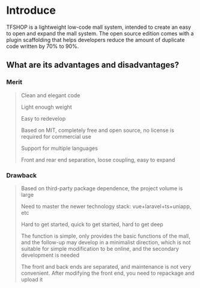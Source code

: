 # Introduce
TFSHOP is a lightweight low-code mall system, intended to create an easy to open and expand the mall system. The open source edition comes with a plugin scaffolding that helps developers reduce the amount of duplicate code written by 70% to 90%.
## What are its advantages and disadvantages?
### Merit
> Clean and elegant code
> 
> Light enough weight
> 
> Easy to redevelop
> 
> Based on MIT, completely free and open source, no license is required for commercial use
> 
> Support for multiple languages
> 
> Front and rear end separation, loose coupling, easy to expand
> 
### Drawback
> Based on third-party package dependence, the project volume is large
> 
> Need to master the newer technology stack: vue+laravel+ts+uniapp, etc
> 
> Hard to get started, quick to get started, hard to get deep
> 
> The function is simple, only provides the basic functions of the mall, and the follow-up may develop in a minimalist direction, which is not suitable for simple modification to be online, and the secondary development is needed
> 
> The front and back ends are separated, and maintenance is not very convenient. After modifying the front end, you need to repackage and upload it
> 